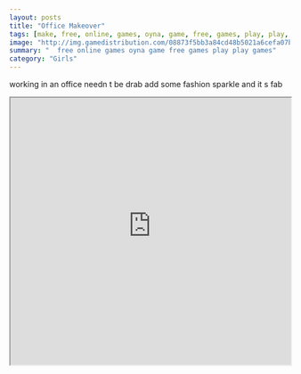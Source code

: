 ```yaml
---
layout: posts
title: "Office Makeover"
tags: [make, free, online, games, oyna, game, free, games, play, play, games]
image: "http://img.gamedistribution.com/08873f5bb3a84cd48b5021a6cefa07b0.jpg"
summary: "  free online games oyna game free games play play games"
category: "Girls"
---
```


working in an office needn t be drab add some fashion sparkle and it s fab

<iframe width="100%" height="480px;" src="http://flash.gamedistribution.com?game=08873f5bb3a84cd48b5021a6cefa07b0"></iframe>